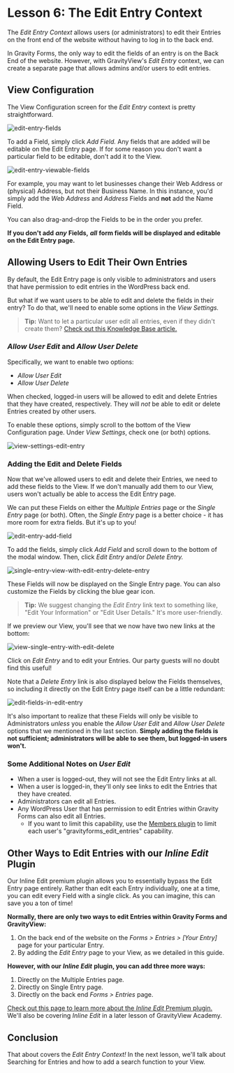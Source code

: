 # Lesson 6: The Edit Entry Context

The _Edit Entry Context_ allows users \(or administrators\) to edit their Entries on the front end of the website without having to log in to the back end.

In Gravity Forms, the only way to edit the fields of an entry is on the Back End of the website. However, with GravityView's _Edit Entry_ context, we can create a separate page that allows admins and/or users to edit entries.

## View Configuration

The View Configuration screen for the _Edit Entry_ context is pretty straightforward.

![edit-entry-fields](../.gitbook/assets/edit-entry-fields.png)

To add a Field, simply click _Add Field._ Any fields that are added will be editable on the Edit Entry page. If for some reason you don't want a particular field to be editable, don't add it to the View.

![edit-entry-viewable-fields](../.gitbook/assets/edit-entry-viewable-fields.png)

For example, you may want to let businesses change their Web Address or \(physical\) Address, but not their Business Name. In this instance, you'd simply add the _Web Address_ and _Address_ Fields and **not** add the Name Field.

You can also drag-and-drop the Fields to be in the order you prefer.

**If you don't add** _**any**_ **Fields,** _**all**_ **form fields will be displayed and editable on the Edit Entry page.**

## Allowing Users to Edit Their Own Entries

By default, the Edit Entry page is only visible to administrators and users that have permission to edit entries in the WordPress back end.

But what if we want users to be able to edit and delete the fields in their entry? To do that, we'll need to enable some options in the _View Settings._

> **Tip:** Want to let a particular user edit all entries, even if they didn't create them? [Check out this Knowledge Base article.](https://docs.gravityview.co/article/261-allowing-any-and-all-logged-in-user-to-edit-entries)

### _Allow User Edit_ and _Allow User Delete_

Specifically, we want to enable two options:

* _Allow User Edit_
* _Allow User Delete_

When checked, logged-in users will be allowed to edit and delete Entries that they have created, respectively. They will _not_ be able to edit or delete Entries created by other users.

To enable these options, simply scroll to the bottom of the View Configuration page. Under _View Settings_, check one \(or both\) options.

![view-settings-edit-entry](../.gitbook/assets/view-settings-edit-entry.png)

### Adding the Edit and Delete Fields

Now that we've allowed users to edit and delete their Entries, we need to add these fields to the View. If we don't manually add them to our View, users won't actually be able to access the Edit Entry page.

We can put these Fields on either the _Multiple Entries_ page or the _Single Entry_ page \(or both\). Often, the _Single Entry_ page is a better choice - it has more room for extra fields. But it's up to you!

![edit-entry-add-field](../.gitbook/assets/edit-entry-add-field.png)

To add the fields, simply click _Add Field_ and scroll down to the bottom of the modal window. Then, click _Edit Entry_ and/or _Delete Entry._

![single-entry-view-with-edit-entry-delete-entry](../.gitbook/assets/single-entry-view-with-edit-entry-delete-entry.png)

These Fields will now be displayed on the Single Entry page. You can also customize the Fields by clicking the blue gear icon.

> **Tip:** We suggest changing the _Edit Entry_ link text to something like, "Edit Your Information" or "Edit User Details." It's more user-friendly.

If we preview our View, you'll see that we now have two new links at the bottom:

![view-single-entry-with-edit-delete](https://github.com/gravityview/book/tree/84f51bf3f3931395c75476aba796cf627d496e5e/Users/gravityview/Dropbox/GravityView/Academy/Book/book-academy/gitbook/view-single-entry-with-edit-delete.png)

Click on _Edit Entry_ and to edit your Entries. Our party guests will no doubt find this useful!

Note that a _Delete Entry_ link is also displayed below the Fields themselves, so including it directly on the Edit Entry page itself can be a little redundant:

![edit-fields-in-edit-entry](../.gitbook/assets/edit-fields-in-edit-entry.png)

It's also important to realize that these Fields will only be visible to Administrators _unless_ you enable the _Allow User Edit_ and _Allow User Delete_ options that we mentioned in the last section. **Simply adding the fields is not sufficient; administrators will be able to see them, but logged-in users won't.**

### Some Additional Notes on _User Edit_

* When a user is logged-out, they will not see the Edit Entry links at all.
* When a user is logged-in, they'll only see links to edit the Entries that they have created.
* Administrators can edit all Entries. 
* Any WordPress User that has permission to edit Entries within Gravity Forms can also edit all Entries.
  * If you want to limit this capability, use the [Members plugin](http://wordpress.org/plugins/members/) to limit each user's "gravityforms\_edit\_entries" capability.

## Other Ways to Edit Entries with our _Inline Edit_ Plugin

Our Inline Edit premium plugin allows you to essentially bypass the Edit Entry page entirely. Rather than edit each Entry individually, one at a time, you can edit every Field with a single click. As you can imagine, this can save you a ton of time!

**Normally, there are only two ways to edit Entries within Gravity Forms and GravityView:**

1. On the back end of the website on the _Forms &gt; Entries &gt; \[Your Entry\]_ page for your particular Entry.
2. By adding the _Edit Entry_ page to your View, as we detailed in this guide.

**However, with our** _**Inline Edit**_ **plugin, you can add three more ways:**

1. Directly on the Multiple Entries page.
2. Directly on Single Entry page.
3. Directly on the back end _Forms &gt; Entries_ page. 

[Check out this page to learn more about the _Inline Edit_ Premium plugin.](https://gravityview.co/extensions/gravityview-inline-edit/) We'll also be covering _Inline Edit_ in a later lesson of GravityView Academy.

## Conclusion

That about covers the _Edit Entry Context!_ In the next lesson, we'll talk about Searching for Entries and how to add a search function to your View.

